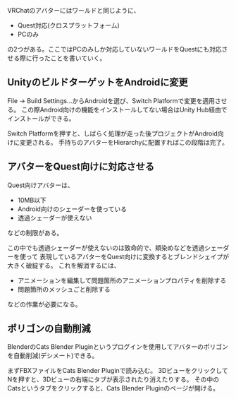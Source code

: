 VRChatのアバターにはワールドと同じように、

- Quest対応(クロスプラットフォーム)
- PCのみ

の2つがある。ここではPCのみしか対応していないワールドをQuestにも対応させる際に行ったことを書いていく。

## UnityのビルドターゲットをAndroidに変更
File -> Build Settings...からAndroidを選び、Switch Platformで変更を適用させる。
この際Android向けの機能をインストールしてない場合はUnity Hub経由でインストールができる。

Switch Platformを押すと、しばらく処理が走った後プロジェクトがAndroid向けに変更される。
手持ちのアバターをHierarchyに配置すればこの段階は完了。

## アバターをQuest向けに対応させる

Quest向けアバターは、
- 10MB以下
- Android向けのシェーダーを使っている
- 透過シェーダーが使えない

などの制限がある。

この中でも透過シェーダーが使えないのは致命的で、頬染めなどを透過シェーダーを使って
表現しているアバターをQuest向けに変換するとブレンドシェイプが大きく破綻する。
これを解消するには、

- アニメーションを編集して問題箇所のアニメーションプロパティを削除する
- 問題箇所のメッシュごと削除する

などの作業が必要になる。

## ポリゴンの自動削減

BlenderのCats Blender Pluginというプログインを使用してアバターのポリゴンを自動削減(デシメート)できる。

まずFBXファイルをCats Blender Pluginで読み込む。
3DビューをクリックしてNを押すと、3Dビューの右端にタブが表示されたり消えたりする。
その中のCatsというタブをクリックすると、Cats Blender Pluginのページが開ける。